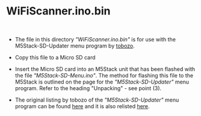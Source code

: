 
# WiFiScanner.ino.bin

<br />

- The file in this directory *"WiFiScanner.ino.bin"* is for use with the M5Stack-SD-Updater menu program by [tobozo](https://github.com/tobozo).
- Copy this file to a Micro SD card

- Insert the Micro SD card into an M5Stack unit that has been flashed with the file *"M5Stack-SD-Menu.ino"*. The method for flashing this file to the M5Stack is outlined on the page for the *"M5Stack-SD-Updater"* menu program. Refer to the heading "Unpacking" - see point (3).

- The original listing by tobozo of the *"M5Stack-SD-Updater"* menu program can be found [here](https://github.com/tobozo/M5Stack-SD-Updater) and it is also relisted [here](https://github.com/PartsandCircuits/M5Stack-SD-Updater).
